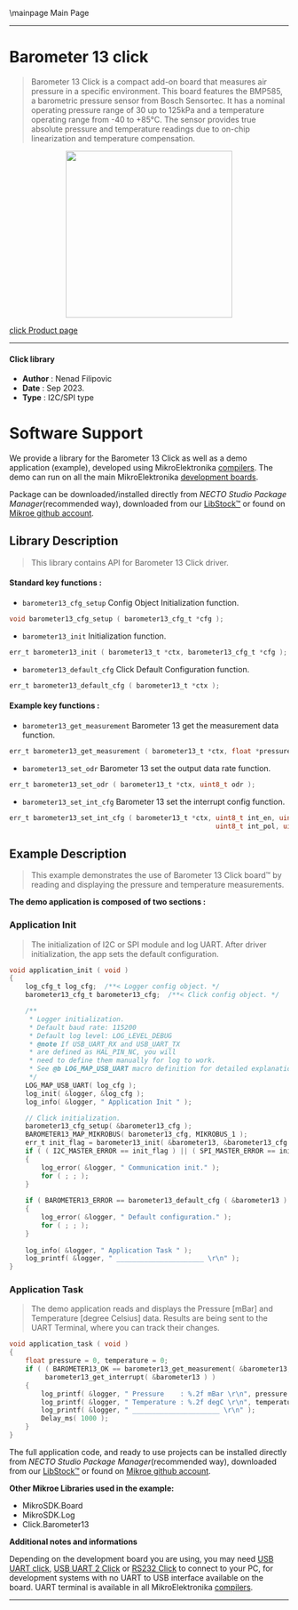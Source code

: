 \mainpage Main Page

---
# Barometer 13 click

> Barometer 13 Click is a compact add-on board that measures air pressure in a specific environment. This board features the BMP585, a barometric pressure sensor from Bosch Sensortec. It has a nominal operating pressure range of 30 up to 125kPa and a temperature operating range from -40 to +85°C. The sensor provides true absolute pressure and temperature readings due to on-chip linearization and temperature compensation.

<p align="center">
  <img src="https://download.mikroe.com/images/click_for_ide/barometer13_click.png" height=300px>
</p>

[click Product page](https://www.mikroe.com/barometer-13-click)

---


#### Click library

- **Author**        : Nenad Filipovic
- **Date**          : Sep 2023.
- **Type**          : I2C/SPI type


# Software Support

We provide a library for the Barometer 13 Click
as well as a demo application (example), developed using MikroElektronika
[compilers](https://www.mikroe.com/necto-studio).
The demo can run on all the main MikroElektronika [development boards](https://www.mikroe.com/development-boards).

Package can be downloaded/installed directly from *NECTO Studio Package Manager*(recommended way), downloaded from our [LibStock&trade;](https://libstock.mikroe.com) or found on [Mikroe github account](https://github.com/MikroElektronika/mikrosdk_click_v2/tree/master/clicks).

## Library Description

> This library contains API for Barometer 13 Click driver.

#### Standard key functions :

- `barometer13_cfg_setup` Config Object Initialization function.
```c
void barometer13_cfg_setup ( barometer13_cfg_t *cfg );
```

- `barometer13_init` Initialization function.
```c
err_t barometer13_init ( barometer13_t *ctx, barometer13_cfg_t *cfg );
```

- `barometer13_default_cfg` Click Default Configuration function.
```c
err_t barometer13_default_cfg ( barometer13_t *ctx );
```

#### Example key functions :

- `barometer13_get_measurement` Barometer 13 get the measurement data function.
```c
err_t barometer13_get_measurement ( barometer13_t *ctx, float *pressure, float *temperature );
```

- `barometer13_set_odr` Barometer 13 set the output data rate function.
```c
err_t barometer13_set_odr ( barometer13_t *ctx, uint8_t odr );
```

- `barometer13_set_int_cfg` Barometer 13 set the interrupt config function.
```c
err_t barometer13_set_int_cfg ( barometer13_t *ctx, uint8_t int_en, uint8_t int_od, 
                                                    uint8_t int_pol, uint8_t int_mode );
```

## Example Description

> This example demonstrates the use of  Barometer 13  Click board™ 
> by reading and displaying the pressure and temperature measurements.

**The demo application is composed of two sections :**

### Application Init

> The initialization of I2C or SPI module and log UART.
> After driver initialization, the app sets the default configuration.

```c
void application_init ( void )
{
    log_cfg_t log_cfg;  /**< Logger config object. */
    barometer13_cfg_t barometer13_cfg;  /**< Click config object. */

    /** 
     * Logger initialization.
     * Default baud rate: 115200
     * Default log level: LOG_LEVEL_DEBUG
     * @note If USB_UART_RX and USB_UART_TX 
     * are defined as HAL_PIN_NC, you will 
     * need to define them manually for log to work. 
     * See @b LOG_MAP_USB_UART macro definition for detailed explanation.
     */
    LOG_MAP_USB_UART( log_cfg );
    log_init( &logger, &log_cfg );
    log_info( &logger, " Application Init " );

    // Click initialization.
    barometer13_cfg_setup( &barometer13_cfg );
    BAROMETER13_MAP_MIKROBUS( barometer13_cfg, MIKROBUS_1 );
    err_t init_flag = barometer13_init( &barometer13, &barometer13_cfg );
    if ( ( I2C_MASTER_ERROR == init_flag ) || ( SPI_MASTER_ERROR == init_flag ) )
    {
        log_error( &logger, " Communication init." );
        for ( ; ; );
    }
    
    if ( BAROMETER13_ERROR == barometer13_default_cfg ( &barometer13 ) )
    {
        log_error( &logger, " Default configuration." );
        for ( ; ; );
    }
    
    log_info( &logger, " Application Task " );
    log_printf( &logger, " ______________________ \r\n" );
}
```

### Application Task

> The demo application reads and displays the Pressure [mBar] and Temperature [degree Celsius] data.
> Results are being sent to the UART Terminal, where you can track their changes.

```c
void application_task ( void )
{   
    float pressure = 0, temperature = 0;
    if ( ( BAROMETER13_OK == barometer13_get_measurement( &barometer13, &pressure, &temperature ) ) &&
         barometer13_get_interrupt( &barometer13 ) )
    {
        log_printf( &logger, " Pressure    : %.2f mBar \r\n", pressure );
        log_printf( &logger, " Temperature : %.2f degC \r\n", temperature );
        log_printf( &logger, " ______________________ \r\n" );
        Delay_ms( 1000 );
    }
}
```

The full application code, and ready to use projects can be installed directly from *NECTO Studio Package Manager*(recommended way), downloaded from our [LibStock&trade;](https://libstock.mikroe.com) or found on [Mikroe github account](https://github.com/MikroElektronika/mikrosdk_click_v2/tree/master/clicks).

**Other Mikroe Libraries used in the example:**

- MikroSDK.Board
- MikroSDK.Log
- Click.Barometer13

**Additional notes and informations**

Depending on the development board you are using, you may need
[USB UART click](https://www.mikroe.com/usb-uart-click),
[USB UART 2 Click](https://www.mikroe.com/usb-uart-2-click) or
[RS232 Click](https://www.mikroe.com/rs232-click) to connect to your PC, for
development systems with no UART to USB interface available on the board. UART
terminal is available in all MikroElektronika
[compilers](https://shop.mikroe.com/compilers).

---
